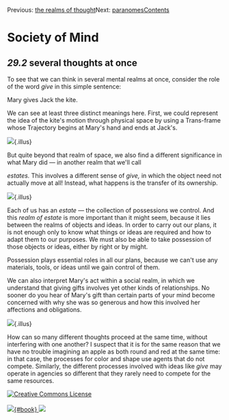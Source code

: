 <div class="chapnav">

<span class="prev">Previous: [the realms of
thought](./som-29.1.html)</span><span class="next">Next:
[paranomes](./som-29.3.html)</span><span
class="contents">[Contents](index.html)</span>
<div class="titlebar">

Society of Mind
===============

</div>

</div>

*29.2* several thoughts at once
-------------------------------

To see that we can think in several mental realms at once, consider the
role of the word *give* in this simple sentence:

Mary gives Jack the kite.

We can see at least three distinct meanings here. First, we could
represent the idea of the kite's motion through physical space by using
a Trans-frame whose Trajectory begins at Mary's hand and ends at Jack's.

![](./illus/ch29/29-3.png){.illus}

But quite beyond that realm of space, we also find a different
significance in what Mary did — in another realm that we'll call

*estates.* This involves a different sense of *give,* in which the
object need not actually move at all! Instead, what happens is the
transfer of its ownership.

![](./illus/ch29/29-4.png){.illus}

Each of us has an *estate* — the collection of possessions we control.
And this *realm of estate* is more important than it might seem, because
it lies between the realms of objects and ideas. In order to carry out
our plans, it is not enough only to know what things or ideas are
required and how to adapt them to our purposes. We must also be able to
take possession of those objects or ideas, either by right or by might.

Possession plays essential roles in all our plans, because we can't use
any materials, tools, or ideas until we gain control of them.

We can also interpret Mary's act within a social realm, in which we
understand that giving gifts involves yet other kinds of relationships.
No sooner do you hear of Mary's gift than certain parts of your mind
become concerned with why she was so generous and how this involved her
affections and obligations.

![](./illus/ch29/29-5.png){.illus}

How can so many different thoughts proceed at the same time, without
interfering with one another? I suspect that it is for the same reason
that we have no trouble imagining an apple as both round and red at the
same time: in that case, the processes for color and shape use agents
that do not compete. Similarly, the different processes involved with
ideas like *give* may operate in agencies so different that they rarely
need to compete for the same resources.

<div class="footer">

[![Creative Commons
License](http://i.creativecommons.org/l/by-nc-sa/3.0/80x15.png)](http://creativecommons.org/licenses/by-nc-sa/3.0/deed.en_US)\
\
[![](./images/som_book.jpeg){#book}
![](./images/a_logo_17.gif)](http://www.amazon.com/gp/product/0671657135?ie=UTF8&camp=1789&creativeASIN=0671657135&linkCode=xm2&tag=marvinminsky)

</div>
